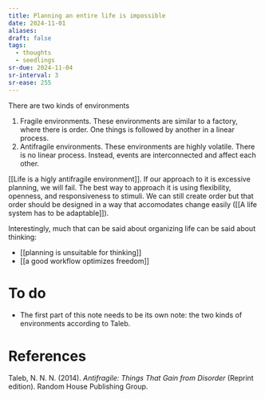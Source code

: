 ```yaml
---
title: Planning an entire life is impossible
date: 2024-11-01
aliases: 
draft: false
tags:
  - thoughts
  - seedlings
sr-due: 2024-11-04
sr-interval: 3
sr-ease: 255
---
```

There are two kinds of environments

1. Fragile environments. These environments are similar to a factory, where there is order. One things is followed by another in a linear process.
2. Antifragile environments. These environments are highly volatile. There is no linear process. Instead, events are interconnected and affect each other.

[[Life is a higly antifragile environment]]. If our approach to it is excessive planning, we will fail. The best way to approach it is using flexibility, openness, and responsiveness to stimuli. We can still create order but that order should be designed in a way that accomodates change easily ([[A life system has to be adaptable]]).

Interestingly, much that can be said about organizing life can be said about thinking:

- [[planning is unsuitable for thinking]]
- [[a good workflow optimizes freedom]]

# To do

- The first part of this note needs to be its own note: the two kinds of environments according to Taleb.

# References

Taleb, N. N. N. (2014). *Antifragile: Things That Gain from Disorder* (Reprint edition). Random House Publishing Group.

